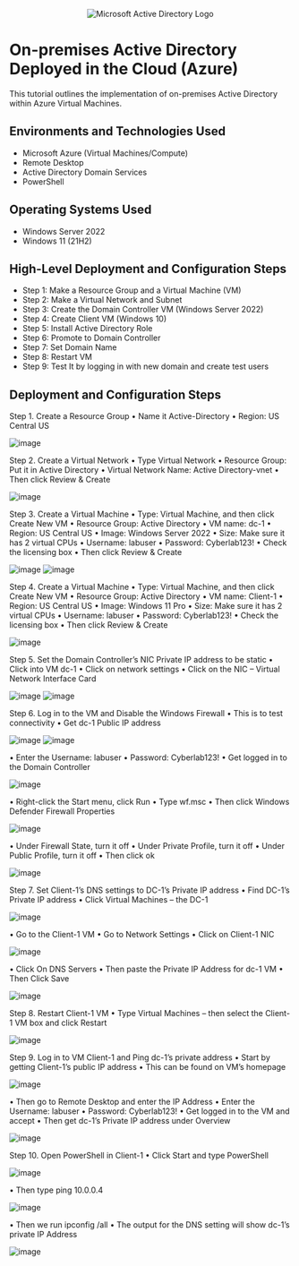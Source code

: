 <p align="center">
<img src="https://i.imgur.com/pU5A58S.png" alt="Microsoft Active Directory Logo"/>
</p>

<h1>On-premises Active Directory Deployed in the Cloud (Azure)</h1>
This tutorial outlines the implementation of on-premises Active Directory within Azure Virtual Machines.<br />

<h2>Environments and Technologies Used</h2>

- Microsoft Azure (Virtual Machines/Compute)
- Remote Desktop
- Active Directory Domain Services
- PowerShell

<h2>Operating Systems Used </h2>

- Windows Server 2022
- Windows 11 (21H2)

<h2>High-Level Deployment and Configuration Steps</h2>

- Step 1: Make a Resource Group and a Virtual Machine (VM)
- Step 2: Make a Virtual Network and Subnet
- Step 3: Create the Domain Controller VM (Windows Server 2022)
- Step 4: Create Client VM (Windows 10)
- Step 5: Install Active Directory Role
- Step 6: Promote to Domain Controller
- Step 7: Set Domain Name
- Step 8: Restart VM
- Step 9: Test It by logging in with new domain and create test users

<h2>Deployment and Configuration Steps</h2>


Step 1. Create a Resource Group 
•	Name it Active-Directory
•	Region: US Central US

![image](https://github.com/user-attachments/assets/05b478f3-9f86-425e-8bc7-91ce5859a2af)

Step 2. Create a Virtual Network
•	Type Virtual Network
•	Resource Group: Put it in Active Directory
•	Virtual Network Name: Active Directory-vnet 
•	Then click Review & Create

![image](https://github.com/user-attachments/assets/12d1705c-faab-46df-8ae6-ec1d76a2bc8b)

Step 3. Create a Virtual Machine 
•	Type: Virtual Machine, and then click Create New VM
•	Resource Group: Active Directory
•	VM name: dc-1
•	Region: US Central US
•	Image: Windows Server 2022 
•	Size: Make sure it has 2 virtual CPUs
•	Username: labuser
•	Password: Cyberlab123!
•	Check the licensing box
•	Then click Review & Create

![image](https://github.com/user-attachments/assets/d2c31d30-81d9-4db3-a8c4-717fa1a1661e)
![image](https://github.com/user-attachments/assets/361fa704-4e21-49c2-85fe-e2d9ddfdce65)

Step 4. Create a Virtual Machine
•	Type: Virtual Machine, and then click Create New VM
•	Resource Group: Active Directory
•	VM name: Client-1
•	Region: US Central US
•	Image: Windows 11 Pro 
•	Size: Make sure it has 2 virtual CPUs
•	Username: labuser
•	Password: Cyberlab123!
•	Check the licensing box
•	Then click Review & Create

![image](https://github.com/user-attachments/assets/614df52c-34c8-475e-a98c-20389cfe2d33)


Step 5. Set the Domain Controller’s NIC Private IP address to be static
•	Click into VM dc-1
•	Click on network settings
•	Click on the NIC – Virtual Network Interface Card

![image](https://github.com/user-attachments/assets/dd9066f5-1d6b-42ee-909d-df08ea598225)
![image](https://github.com/user-attachments/assets/933d036e-d5ab-4380-b772-4387220d8309)

Step 6. Log in to the VM and Disable the Windows Firewall
•	This is to test connectivity
•	Get dc-1 Public IP address

![image](https://github.com/user-attachments/assets/29eb30b7-4ca9-4485-ab51-7013f54852ca)
![image](https://github.com/user-attachments/assets/78bb0316-6578-4b77-b717-a412bb6117be)

•	Enter the Username: labuser
•	Password: Cyberlab123!
•	Get logged in to the Domain Controller

![image](https://github.com/user-attachments/assets/2581e0e3-55b4-437d-90a7-f268840f2ab7)

•	Right-click the Start menu, click Run
•	Type wf.msc
•	Then click Windows Defender Firewall Properties 

![image](https://github.com/user-attachments/assets/d64a80fa-66d7-4efa-9324-e6629bc5ca49)

•	Under Firewall State, turn it off
•	Under Private Profile, turn it off
•	Under Public Profile, turn it off
•	Then click ok

![image](https://github.com/user-attachments/assets/d6f0a6d8-d53a-4acd-89d4-173c438e4cca)

Step 7. Set Client-1’s DNS settings to DC-1’s Private IP address
•	Find DC-1’s Private IP address
•	Click Virtual Machines – the DC-1

![image](https://github.com/user-attachments/assets/7b00a89a-7a5b-4f5b-9b18-d5a66677ac92)

•	Go to the Client-1 VM
•	Go to Network Settings
•	Click on Client-1 NIC

![image](https://github.com/user-attachments/assets/498f3301-04b6-45be-9fa4-9a833168ecfa)

•	Click On DNS Servers
•	Then paste the Private IP Address for dc-1 VM
•	Then Click Save

![image](https://github.com/user-attachments/assets/b0f257db-b718-4e29-a2b9-1437e16036d7)

Step 8. Restart Client-1 VM
•	Type Virtual Machines – then select the Client-1 VM box and click Restart

![image](https://github.com/user-attachments/assets/42c049a0-2102-4c43-92e5-e869d4c379e8)

Step 9. Log in to VM Client-1 and Ping dc-1’s private address
•	Start by getting Client-1’s public IP address
•	This can be found on VM’s homepage 

![image](https://github.com/user-attachments/assets/a808ce72-b168-41dd-8045-07b6b5feecd8)

•	Then go to Remote Desktop and enter the IP Address
•	Enter the Username: labuser
•	Password: Cyberlab123!
•	Get logged in to the VM and accept
•	Then get dc-1’s Private IP address under Overview

![image](https://github.com/user-attachments/assets/d1d6b2d0-0946-43fc-b61e-84d643da3349)

Step 10. Open PowerShell in Client-1
•	Click Start and type PowerShell

![image](https://github.com/user-attachments/assets/232803ec-5297-48e0-b63d-7bdc0572c07b)

•	Then type ping 10.0.0.4

![image](https://github.com/user-attachments/assets/0880d068-1cf0-4de1-b871-da321901c2bf)

•	Then we run ipconfig /all
•	The output for the DNS setting will show dc-1’s private IP Address

![image](https://github.com/user-attachments/assets/a15f6083-78fb-498f-be84-f05549b69ad6)

